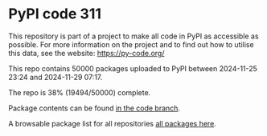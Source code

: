 # PyPI code 311

This repository is part of a project to make all code in PyPI as accessible as possible. For more information 
on the project and to find out how to utilise this data, see the website: https://py-code.org/

This repo contains 50000 packages uploaded to PyPI between 
2024-11-25 23:24 and 2024-11-29 07:17.

The repo is 38% (19494/50000) complete.

Package contents can be found [in the code branch](https://github.com/pypi-data/pypi-mirror-311/tree/code/packages).

A browsable package list for all repositories [all packages here](https://py-code.org/repositories/pypi-mirror-311).


